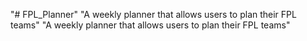 "# FPL_Planner" 
"A weekly planner that allows users to plan their FPL teams" 
"A weekly planner that allows users to plan their FPL teams" 

